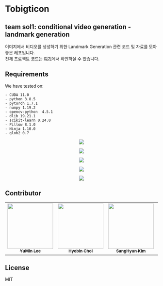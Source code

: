 # Tobigticon
## team sol1: conditional video generation - landmark generation

이미지에서 비디오를 생성하기 위한 Landmark Generation 관련 코드 및 자료를 모아 놓은 레포입니다. <br>
전체 프로젝트 코드는 [여기](https://github.com/Tobigs-team/Moving-Emoji-Generation)에서 확인하실 수 있습니다.

## Requirements
We have tested on:
``` 
- CUDA 11.0
- python 3.8.5
- pytorch 1.7.1
- numpy 1.19.2
- opencv-python  4.5.1
- dlib 19.21.1
- scikit-learn 0.24.0
- Pillow 8.1.0
- Ninja 1.10.0
- glob2 0.7
```


<p align="center"><img src="https://user-images.githubusercontent.com/55529646/105188157-f0d9b480-5b76-11eb-81a9-2a3f7f6f4660.jpg"></p>
<p align="center"><img src="https://user-images.githubusercontent.com/55529646/105188159-f1724b00-5b76-11eb-93a0-2947a18abd4c.jpg"></p>
<p align="center"><img src="https://user-images.githubusercontent.com/55529646/105188161-f20ae180-5b76-11eb-9391-efaacc4ab5b6.jpg"></p>
<p align="center"><img src="https://user-images.githubusercontent.com/55529646/105188166-f2a37800-5b76-11eb-95e2-45e132ee2f59.jpg"></p>
<p align="center"><img src="https://user-images.githubusercontent.com/55529646/105188167-f2a37800-5b76-11eb-829f-cb8e207c35e4.jpg"></p>


## Contributor
<!-- ALL-CONTRIBUTORS-LIST:START - Do not remove or modify this section -->
<!-- prettier-ignore-start -->
<!-- markdownlint-disable -->

<table>
  <tr>
    <td align="center"><a href="https://github.com/yourmean"><img src="https://user-images.githubusercontent.com/41895063/104711276-7cf96f80-5764-11eb-8473-99c5c0dc8a8a.png" width="150" height="150"><br /><sub><b>YuMin Lee</b></sub></td>
    <td align="center"><a href="https://github.com/lilly9117"><img src="https://user-images.githubusercontent.com/41895063/104711018-29872180-5764-11eb-9858-53c5f4cc26e4.png" width="150" height="150"><br /><sub><b>Hyebin Choi</b></sub></td>
    <td align="center"><a href="https://github.com/shkim960520"><img src="https://user-images.githubusercontent.com/55529646/104719176-6d335880-576f-11eb-849f-4d6756824d68.jpg" width="150" height="150"><br /><sub><b>SangHyun Kim</b></sub></td>
    <td align="center"><a href="https://github.com/Yu-Jin22"><img src="https://user-images.githubusercontent.com/41895063/104711416-afa36800-5764-11eb-85c1-1a9ad50033b7.png" width="150" height="150"><br /><sub><b>YuJin Han</b></sub></td>
  </tr>
</table>

## License
MIT
